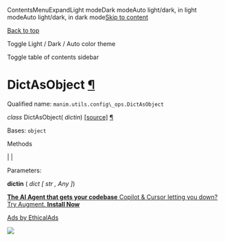 ContentsMenuExpandLight modeDark modeAuto light/dark, in light modeAuto light/dark, in dark mode[Skip to content](https://docs.manim.community/en/stable/reference/manim.utils.config_ops.DictAsObject.html#furo-main-content)

[Back to top](https://docs.manim.community/en/stable/reference/manim.utils.config_ops.DictAsObject.html#)

Toggle Light / Dark / Auto color theme

Toggle table of contents sidebar

# DictAsObject [¶](https://docs.manim.community/en/stable/reference/manim.utils.config_ops.DictAsObject.html\#dictasobject "Link to this heading")

Qualified name: `manim.utils.config\_ops.DictAsObject`

_class_ DictAsObject( _dictin_) [\[source\]](https://docs.manim.community/en/stable/_modules/manim/utils/config_ops.html#DictAsObject) [¶](https://docs.manim.community/en/stable/reference/manim.utils.config_ops.DictAsObject.html#manim.utils.config_ops.DictAsObject "Link to this definition")

Bases: `object`

Methods

|
|

Parameters:

**dictin** ( _dict_ _\[_ _str_ _,_ _Any_ _\]_)

[**The AI Agent that gets your codebase** Copilot & Cursor letting you down? Try Augment. **Install Now**](https://server.ethicalads.io/proxy/click/8458/019600e2-84cb-7b00-b442-4812adb54acc/)

[Ads by EthicalAds](https://www.ethicalads.io/advertisers/?ref=ea-text)

![](https://server.ethicalads.io/proxy/view/8458/019600e2-84cb-7b00-b442-4812adb54acc/)